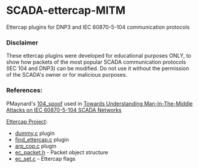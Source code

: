 # SCADA-ettercap-MITM
Ettercap plugins for DNP3 and IEC 60870-5-104 communication protocols

### Disclaimer
These ettercap plugins were developed for educational purposes ONLY,  to show how packets of the most popular SCADA communication protocols (IEC 104 and DNP3) can be modified. Do not use it without the permission of the SCADA's owner or for malicious purposes.

### References:

PMaynard's [104_spoof](https://github.com/PMaynard/ettercap-104-mitm/blob/master/plug-ins/104_spoof/104_spoof.c "Ettercap 104 MITM") used in [Towards Understanding Man-In-The-Middle Attacks on IEC 60870-5-104 SCADA Networks](https://ewic.bcs.org/content/ConWebDoc/53228)

[Ettercap Project](https://github.com/Ettercap/ettercap/ "Ettercap Project"):

* [dummy.c](https://github.com/Ettercap/ettercap/blob/master/plug-ins/dummy/dummy.c "Dummy plugin") plugin
* [find_ettercap.c](https://github.com/Ettercap/ettercap/blob/master/plug-ins/find_ettercap/find_ettercap.c "Find ettercap plugin") plugin
* [arp_cop.c](https://github.com/Ettercap/ettercap/blob/master/plug-ins/arp_cop/arp_cop.c "Arp plugin") plugin
* [ec_packet.h](https://github.com/Ettercap/ettercap/blob/master/include/ec_packet.h "Ettercap packet") - Packet object structure
* [ec_set.c](https://github.com/Ettercap/ettercap/blob/master/src/ec_set.c "Ettercap flags") - Ettercap flags
